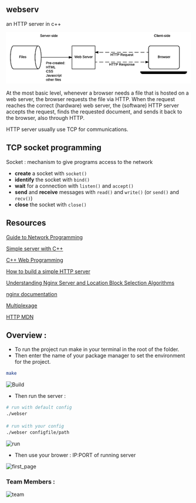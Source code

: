 ## webserv

an HTTP server in c++
<p align="center">
  <img src="/public/assets/readme/explanation.webp">
</p>

At the most basic level, whenever a browser needs a file that is hosted on a web server, the browser requests the file via HTTP. When the request reaches the correct (hardware) web server, the (software) HTTP server accepts the request, finds the requested document, and sends it back to the browser, also through HTTP.

HTTP server usually use TCP for communications.

## TCP socket programming
Socket : mechanism to give programs access to the network
- **create** a socket with `socket()`
- **identify** the socket with `bind()`
- **wait** for a connection with `listen()` and `accept()` 
- **send** and **receive** messages with `read()` and `write()` (or `send()` and `recv()`)
- **close** the socket with `close()`

## Resources

[Guide to Network Programming](https://beej.us/guide/bgnet/)

[Simple server with C++](https://ncona.com/2019/04/building-a-simple-server-with-cpp/)

[C++ Web Programming](https://www.tutorialspoint.com/cplusplus/cpp_web_programming.htm)

[How to build a simple HTTP server](https://medium.com/from-the-scratch/http-server-what-do-you-need-to-know-to-build-a-simple-http-server-from-scratch-d1ef8945e4fa)

[Understanding Nginx Server and Location Block Selection Algorithms](https://www.digitalocean.com/community/tutorials/understanding-nginx-server-and-location-block-selection-algorithms)

[nginx documentation](https://nginx.org/en/docs/)

[Multiplexage](https://fr.wikipedia.org/wiki/Multiplexage#:~:text=Le%20multiplexage%20est%20une%20technique,temporelle)

[HTTP MDN](https://developer.mozilla.org/fr/docs/Web/HTTP)

## Overview : 

- To run the project run make in your terminal in the root of the folder.
- Then enter the name of your package manager to set the environment for the project.

```bash
make
``````
![Build](public/assets/readme/make.png)

- Then run the server :

```bash
# run with default config
./webser

# run with your config
./webser configfile/path
``````
![run](public/assets/readme/execution.png)

- Then use your brower : IP:PORT of running server

![first_page](public/assets/readme/first_page.png)

### Team Members :

![team](public/assets/readme/team_page.png)
